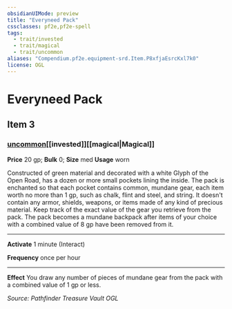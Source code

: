 ```yaml
---
obsidianUIMode: preview
title: "Everyneed Pack"
cssclasses: pf2e,pf2e-spell
tags:
  - trait/invested
  - trait/magical
  - trait/uncommon
aliases: "Compendium.pf2e.equipment-srd.Item.P8xfjaEsrcKxl7k0"
license: OGL
---
```

# Everyneed Pack
## Item 3
### [uncommon](uncommon.md "Uncommon Rarity Trait")[[invested]][[magical|Magical]]


**Price** 20 gp; 
**Bulk** 0; **Size** med
**Usage** worn

Constructed of green material and decorated with a white Glyph of the Open Road, has a dozen or more small pockets lining the inside. The pack is enchanted so that each pocket contains common, mundane gear, each item worth no more than 1 gp, such as chalk, flint and steel, and string. It doesn't contain any armor, shields, weapons, or items made of any kind of precious material. Keep track of the exact value of the gear you retrieve from the pack. The pack becomes a mundane backpack after items of your choice with a combined value of 8 gp have been removed from it.

* * *

**Activate** 1 minute (Interact)

**Frequency** once per hour

* * *

**Effect** You draw any number of pieces of mundane gear from the pack with a combined value of 1 gp or less.

*Source: Pathfinder Treasure Vault*
*OGL*
